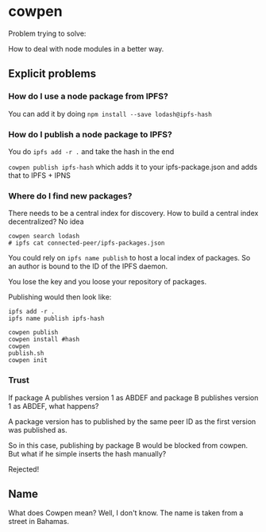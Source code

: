 # cowpen

Problem trying to solve:

How to deal with node modules in a better way.


## Explicit problems

### How do I use a node package from IPFS?

You can add it by doing `npm install --save lodash@ipfs-hash`

### How do I publish a node package to IPFS?

You do `ipfs add -r .` and take the hash in the end

`cowpen publish ipfs-hash` which adds it to your ipfs-package.json and adds that to IPFS + IPNS

### Where do I find new packages?

There needs to be a central index for discovery. How to build a central index decentralized? No idea

```
cowpen search lodash
# ipfs cat connected-peer/ipfs-packages.json
```

You could rely on `ipfs name publish` to host a local index of packages. So an author is bound to the ID of the IPFS daemon.

You lose the key and you loose your repository of packages.

Publishing would then look like:

```
ipfs add -r .
ipfs name publish ipfs-hash
```


```
cowpen publish 
cowpen install #hash
cowpen 
publish.sh
cowpen init
```

### Trust

If package A publishes version 1 as ABDEF and package B publishes version 1 as ABDEF, what happens?

A package version has to published by the same peer ID as the first version was published as.

So in this case, publishing by package B would be blocked from cowpen. But what if he simple inserts the hash manually?

Rejected!


## Name

What does Cowpen mean? Well, I don't know. The name is taken from a street in Bahamas.
